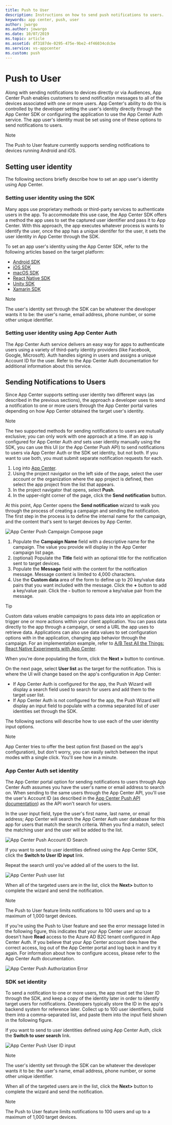 ```yaml
---
title: Push to User
description: Instructions on how to send push notifications to users.
keywords: app center, push, user
author: jwargo
ms.author: jowargo
ms.date: 10/07/2019
ms.topic: article
ms.assetid: df3187de-0295-475e-9be2-4f46034cdcbe
ms.service: vs-appcenter
ms.custom: push
---
```


# Push to User

Along with sending notifications to devices directly or via Audiences, App Center Push enables customers to send notification messages to all of the devices associated with one or more users. App Center's ability to do this is controlled by the developer setting the user's identity directly through the App Center SDK or configuring the application to use the App Center Auth service.  The app user's identity must be set using one of these options to send notifications to users.

> [!NOTE]
> The Push to User feature currently supports sending notifications to devices running Android and iOS.

## Setting user identity

The following sections briefly describe how to set an app user's identity using App Center.

### Setting user identity using the SDK

Many apps use proprietary methods or third-party services to authenticate users in the app. To accommodate this use case, the App Center SDK offers a method the app uses to set the captured user identifier and pass it to App Center. With this approach, the app executes whatever process is wants to identify the user, once the app has a unique identifer for the user, it sets the user identity in App Center through the SDK.

To set an app user's identity using the App Center SDK, refer to the following articles based on the target platform:

+ [Android SDK](~/sdk/other-apis/android.md#identify-users)
+ [iOS SDK](~/sdk/other-apis/ios.md#identify-users)
+ [macOS SDK](~/sdk/other-apis/macOS.md#identify-users)
+ [React Native SDK](~/sdk/other-apis/react-native.md#identify-users)
+ [Unity SDK](~/sdk/other-apis/unity.md#identify-users)
+ [Xamarin SDK](~/sdk/other-apis/xamarin.md#identify-users)

> [!NOTE]
> The user's identity set through the SDK can be whatever the developer wants it to be: the user's name, email address, phone number, or some other unique identifier.

### Setting user identity using App Center Auth

The App Center Auth service delivers an easy way for apps to authenticate users using a variety of third-party identity providers (like Facebook, Google, Microsoft). Auth handles signing in users and assigns a unique Account ID for the user. Refer to the App Center Auth documentation for additional information about this service.

## Sending Notifications to Users

Since App Center supports setting user identity two different ways (as described in the previous sections), the approach a developer uses to send a notification to one or more users through the App Center portal varies depending on how App Center obtained the target user's identity.

> [!NOTE]
> The two supported methods for sending notifications to users are mutually exclusive; you can only work with one approach at a time. If an app is configured for App Center Auth *and* sets user identity manually using the SDK, you can use this UI (or the App Center Push API) to send notifications to users via App Center Auth or the SDK set identity, but not both. If you want to use both, you must submit separate notification requests for each.

1. Log into [App Center](https://appcenter.ms).
2. Using the project navigator on the left side of the page, select the user account or the organization where the app project is defined, then select the app project from the list that appears.
3. In the project navigator that opens, select **Push**.
4. In the upper-right corner of the page, click the **Send notification** button.

At this point, App Center opens the **Send notification** wizard to walk you through the process of creating a campaign and sending the notification. The first step in the process is to define the internal name for the campaign, and the content that's sent to target devices by App Center.

![App Center Push Campaign Compose page](~/push/images/campaign-compose.png)

1. Populate the **Campaign Name** field with a descriptive name for the campaign. The value you provide will display in the App Center campaign list page.
2. (optional) Populate the **Title** field with an optional title for the notification sent to target devices.
3. Populate the **Message** field with the content for the notification message. Message content is limited to 4,000 characters.
4. Use the **Custom data** area of the form to define up to 20 key/value data pairs that you want included with the message. Click the **+** button to add a key/value pair. Click the **-** button to remove a key/value pair from the message.

> [!TIP]
> Custom data values enable campaigns to pass data into an application or trigger one or more actions within your client application. You can pass data directly to the app through a campaign, or send a URL the app uses to retrieve data. Applications can also use data values to set configuration options with in the application, changing app behavior through the campaign. For an implementation example, refer to [A/B Test All the Things: React Native Experiments with App Center](https://blogs.msdn.microsoft.com/vsappcenter/ab-test-all-the-things-react-native-experiments-with-app-center/).

When you're done populating the form, click the **Next >** button to continue.

On the next page, select **User list** as the target for the notification. This is where the UI will change based on the app's configuration in App Center:

+ If App Center Auth is configured for the app, the Push Wizard will display a search field used to search for users and add them to the target user list.
+ If App Center Auth is not configured for the app, the Push Wizard will display an input field to populate with a comma separated list of user identities set through the SDK.

The following sections will describe how to use each of the user identity input options.

> [!NOTE]
> App Center tries to offer the best option first (based on the app's configuration), but don't worry, you can easily switch between the input modes with a single click. You'll see how in a minute.

### App Center Auth set identity

The App Center portal option for sending notifications to users through App Center Auth assumes you have the user's name or email address to search on. When sending to the same users through the App Center API, you'll use the user's Account ID (as described in the [App Center Push API documentation](~/push/rest-api.md#user-identity-set-using-auth)) as the API won't search for users.

In the user input field, type the user's first name, last name, or email address; App Center will search the App Center Auth user database for this app for users that match the search criteria. When you find a match, select the matching user and the user will be added to the list.

![App Center Push Account ID Search](~/push/images/account-id-search.png)

If you want to send to user identities defined using the App Center SDK, click the **Switch to User ID input** link.

Repeat the search until you've added all of the users to the list.

![App Center Push user list](~/push/images/account-id-search-finished.png)

When all of the targeted users are in the list, click the **Next>** button to complete the wizard and send the notification.

> [!NOTE]
> The Push to User feature limits notifications to 100 users and up to a maximum of 1,000 target devices.

If you're using the Push to User feature and see the error message listed in the following figure, this indicates that your App Center user account doesn't have **Read** access to the Azure AD B2C tenant configured in App Center Auth. If you believe that your App Center account does have the correct access, log out of the App Center portal and log back in and try it again. For information about how to configure access, please refer to the App Center Auth documentation.

![App Center Push Authorization Error](~/push/images/push-to-user-access-error.png)

### SDK set identity

To send a notification to one or more users, the app must set the User ID through the SDK, and keep a copy of the identity later in order to identify target users for notifications. Developers typically store the ID in the app's backend system for reference later. Collect up to 100 user identifiers, build them into a comma-separated list, and paste them into the input field shown in the following figure.

If you want to send to user identities defined using App Center Auth, click the **Switch to user search** link.

![App Center Push User ID input](~/push/images/user-id-input.png)

> [!NOTE]
> The user's identity set through the SDK can be whatever the developer wants it to be: the user's name, email address, phone number, or some other unique identifier.

When all of the targeted users are in the list, click the **Next>** button to complete the wizard and send the notification.

> [!NOTE]
> The Push to User feature limits notifications to 100 users and up to a maximum of 1,000 target devices.

